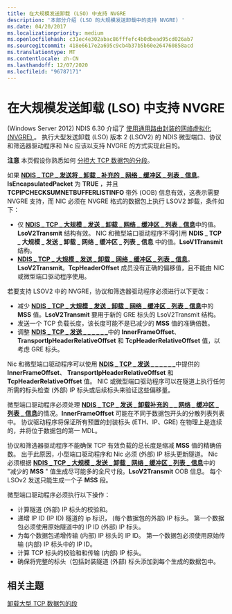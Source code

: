 ```yaml
---
title: 在大规模发送卸载 (LSO) 中支持 NVGRE
description: '本部分介绍 (LSO 的大规模发送卸载中的支持 NVGRE) '
ms.date: 04/20/2017
ms.localizationpriority: medium
ms.openlocfilehash: c31ec4e302abac86fffefc4b0dbead95cd026ab7
ms.sourcegitcommit: 418e6617e2a695c9cb4b37b5b60e264760858acd
ms.translationtype: MT
ms.contentlocale: zh-CN
ms.lasthandoff: 12/07/2020
ms.locfileid: "96787171"
---
```

# <a name="supporting-nvgre-in-large-send-offload-lso"></a>在大规模发送卸载 (LSO) 中支持 NVGRE


 (Windows Server 2012) NDIS 6.30 介绍了 [使用通用路由封装的网络虚拟化 (NVGRE) ](network-virtualization-using-generic-routing-encapsulation--nvgre--task-offload.md)。 执行大型发送卸载 (LSO) 版本 2 (LSOV2) 的 NDIS 微型端口、协议和筛选器驱动程序和 Nic 应该以支持 NVGRE 的方式实现此目的。

**注意**  本页假设你熟悉如何 [分担大 TCP 数据包的分段](offloading-the-segmentation-of-large-tcp-packets.md)。

 

如果 [**NDIS \_ TCP \_ 发送将 \_ 卸载 \_ 补充的 \_ 网络 \_ 缓冲区 \_ 列表 \_ 信息**](/windows-hardware/drivers/ddi/ndis/ns-ndis-_ndis_tcp_send_offloads_supplemental_net_buffer_list_info)。**IsEncapsulatedPacket** 为 **TRUE** ，并且 **TCPIPCHECKSUMNETBUFFERLISTINFO** 带外 (OOB) 信息有效，这表示需要 NVGRE 支持，而 NIC 必须在 NVGRE 格式的数据包上执行 LSOV2 卸载，条件如下：

-   仅 [**NDIS \_ TCP \_ 大规模 \_ 发送 \_ 卸载 \_ 网络 \_ 缓冲区 \_ 列表 \_ 信息**](/windows-hardware/drivers/ddi/ndis/ns-ndis-_ndis_tcp_large_send_offload_net_buffer_list_info)中的值。**LsoV2Transmit** 结构有效。 NIC 和微型端口驱动程序不得引用 **NDIS \_ TCP \_ 大规模 \_ 发送 \_ 卸载 \_ 网络 \_ 缓冲区 \_ 列表 \_ 信息** 中的值。**LsoV1Transmit** 结构。
-   [**NDIS \_ TCP \_ 大规模 \_ 发送 \_ 卸载 \_ 网络 \_ 缓冲区 \_ 列表 \_ 信息**](/windows-hardware/drivers/ddi/ndis/ns-ndis-_ndis_tcp_large_send_offload_net_buffer_list_info)。**LsoV2Transmit**。**TcpHeaderOffset** 成员没有正确的偏移值，且不能由 NIC 或微型端口驱动程序使用。

若要支持 LSOV2 中的 NVGRE，协议和筛选器驱动程序必须进行以下更改：

-   减少 [**NDIS \_ TCP \_ 大规模 \_ 发送 \_ 卸载 \_ 网络 \_ 缓冲区 \_ 列表 \_ 信息**](/windows-hardware/drivers/ddi/ndis/ns-ndis-_ndis_tcp_large_send_offload_net_buffer_list_info)中的 **MSS** 值。**LsoV2Transmit** 要用于新的 GRE 标头的 LsoV2Transmit 结构。
-   发送一个 TCP 负载长度，该长度可能不是已减少的 **MSS** 值的准确倍数。
-   调整 [**NDIS \_ TCP \_ 发送 \_ \_ \_ \_ \_ \_**](/windows-hardware/drivers/ddi/ndis/ns-ndis-_ndis_tcp_send_offloads_supplemental_net_buffer_list_info)中的 **InnerFrameOffset**、 **TransportIpHeaderRelativeOffset** 和 **TcpHeaderRelativeOffset** 值，以考虑 GRE 标头。

Nic 和微型端口驱动程序可以使用 [**NDIS \_ TCP \_ 发送 \_ \_ \_ \_ \_ \_**](/windows-hardware/drivers/ddi/ndis/ns-ndis-_ndis_tcp_send_offloads_supplemental_net_buffer_list_info)中提供的 **InnerFrameOffset**、 **TransportIpHeaderRelativeOffset** 和 **TcpHeaderRelativeOffset** 值。 NIC 或微型端口驱动程序可以在隧道上执行任何所需的标头检查 (外部) IP 标头或后续标头来验证这些偏移量。

微型端口驱动程序必须处理 [**NDIS \_ TCP \_ 发送 \_ 卸载补充的 \_ \_ 网络 \_ 缓冲区 \_ 列表 \_ 信息**](/windows-hardware/drivers/ddi/ndis/ns-ndis-_ndis_tcp_send_offloads_supplemental_net_buffer_list_info)的情况。**InnerFrameOffset** 可能在不同于数据包开头的分散列表列表中。 协议驱动程序将保证所有预置的封装标头 (ETH、IP、GRE) 在物理上是连续的，并将位于数据包的第一 MDL。

协议和筛选器驱动程序不能确保 TCP 有效负载的总长度是缩减 **MSS** 值的精确倍数。 出于此原因，小型端口驱动程序和 Nic 必须 (外部) IP 标头更新隧道。 Nic 必须根据 [**NDIS \_ TCP \_ 大规模 \_ 发送 \_ 卸载 \_ 网络 \_ 缓冲区 \_ 列表 \_ 信息**](/windows-hardware/drivers/ddi/ndis/ns-ndis-_ndis_tcp_large_send_offload_net_buffer_list_info)中的 "减少的 **MSS** " 值生成尽可能多的全尺寸段。**LsoV2Transmit** OOB 信息。 每个 LSOv2 发送只能生成一个子 **MSS** 段。

微型端口驱动程序必须执行以下操作：

-   计算隧道 (外部) IP 标头的校验和。
-   递增 IP ID (IP ID) 隧道的 ip 标识， (每个数据包的外部) IP 标头。 第一个数据包必须使用原始隧道中的 IP ID (外部) IP 标头。
-   为每个数据包递增传输 (内部) IP 标头的 IP ID。 第一个数据包必须使用原始传输 (内部) IP 标头中的 IP ID。
-   计算 TCP 标头的校验和和传输 (内部) IP 标头。
-   确保将完整的标头（包括封装隧道 (外部) 标头添加到每个生成的数据包中。

## <a name="related-topics"></a>相关主题


[卸载大型 TCP 数据包的段](offloading-the-segmentation-of-large-tcp-packets.md)

 

